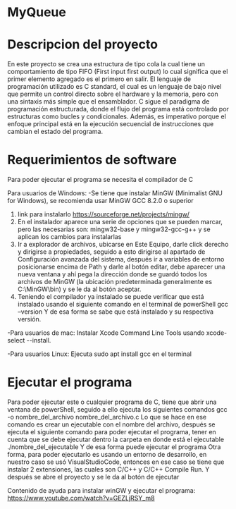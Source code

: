 # MyQueue

# Descripcion del proyecto
En este proyecto se crea una estructura de tipo cola la cual tiene un comportamiento de tipo FIFO (First input first output) lo cual significa que el primer elemento agregado es el primero en salir. 
El lenguaje de programación utilizado es C standard, el cual es un lenguaje de bajo nivel que permite un control directo sobre el hardware y la memoria, pero con una sintaxis más simple que el ensamblador.
C sigue el paradigma de programación estructurada, donde el flujo del programa está controlado por estructuras como bucles y condicionales. Además, es imperativo porque el enfoque principal está en la ejecución secuencial de instrucciones que cambian el estado del programa.


# Requerimientos de software
Para poder ejecutar el programa se necesita el compilador de C

Para usuarios de Windows:
-Se tiene que instalar MinGW (Minimalist GNU for Windows), se recomienda usar MinGW GCC 8.2.0 o superior
1.	link para instalarlo https://sourceforge.net/projects/mingw/
2.	En el instalador aparece una serie de opciones que se pueden marcar, pero las necesarias son: mingw32-base y mingw32-gcc-g++ y se aplican los cambios para instalarlas
3.	Ir a explorador de archivos, ubicarse en Este Equipo, darle click derecho y dirigirse a propiedades, seguido a esto dirigirse al apartado de Configuración avanzada del sistema, después ir a variables de entorno posicionarse encima de Path y darle al botón editar, debe aparecer una nueva ventana y ahí pega la dirección donde se guardó todos los archivos de MinGW (la ubicación predeterminada generalmente es C:\MinGW\bin) y se le da al botón aceptar. 
4.	Teniendo el compilador ya instalado se puede verificar que está instalado usando el siguiente comando en el terminal de powerShell
gcc –version
Y de esa forma se sabe que está instalado y su respectiva versión.

-Para usuarios de mac:
Instalar Xcode Command Line Tools usando xcode-select --install.

-Para usuarios Linux:
Ejecuta sudo apt install gcc en el terminal

# Ejecutar el programa
Para poder ejecutar este o cualquier programa de C, tiene que abrir una ventana de powerShell, seguido a ello ejecuta los siguientes comandos
gcc -o nombre_del_archivo  nombre_del_archivo.c
Lo que se hace en ese comando es crear un ejecutable con el nombre del archivo, después se ejecuta el siguiente comando para poder ejecutar el programa, tener en cuenta que se debe ejecutar dentro la carpeta en donde está el ejecutable
./nombre_del_ejecutable
Y de esa forma puede ejecutar el programa
Otra forma, para poder ejecutarlo es usando un entorno de desarrollo, en nuestro caso se usó VisualStudioCode, entonces en ese caso se tiene que instalar 2 extensiones, las cuales son C/C++ y C/C++ Compile Run. Y después se abre el proyecto y se le da al botón de ejecutar

Contenido de ayuda para instalar winGW y ejecutar el programa: https://www.youtube.com/watch?v=GEZLjRSY_m8

